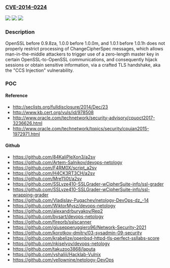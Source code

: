 ### [CVE-2014-0224](https://cve.mitre.org/cgi-bin/cvename.cgi?name=CVE-2014-0224)
![](https://img.shields.io/static/v1?label=Product&message=n%2Fa&color=blue)
![](https://img.shields.io/static/v1?label=Version&message=n%2Fa&color=blue)
![](https://img.shields.io/static/v1?label=Vulnerability&message=n%2Fa&color=brighgreen)

### Description

OpenSSL before 0.9.8za, 1.0.0 before 1.0.0m, and 1.0.1 before 1.0.1h does not properly restrict processing of ChangeCipherSpec messages, which allows man-in-the-middle attackers to trigger use of a zero-length master key in certain OpenSSL-to-OpenSSL communications, and consequently hijack sessions or obtain sensitive information, via a crafted TLS handshake, aka the "CCS Injection" vulnerability.

### POC

#### Reference
- http://seclists.org/fulldisclosure/2014/Dec/23
- http://www.kb.cert.org/vuls/id/978508
- http://www.oracle.com/technetwork/security-advisory/cpuoct2017-3236626.html
- http://www.oracle.com/technetwork/topics/security/cpujan2015-1972971.html

#### Github
- https://github.com/84KaliPleXon3/a2sv
- https://github.com/Artem-Salnikov/devops-netology
- https://github.com/F4RM0X/script_a2sv
- https://github.com/H4CK3RT3CH/a2sv
- https://github.com/Mre11i0t/a2sv
- https://github.com/SSLyze410-SSLGrader-wCipherSuite-info/ssl-grader
- https://github.com/SSLyze410-SSLGrader-wCipherSuite-info/ssl-wrapping-grader
- https://github.com/Vladislav-Pugachev/netology-DevOps-dz_-14
- https://github.com/WiktorMysz/devops-netology
- https://github.com/alexandrburyakov/Rep2
- https://github.com/bysart/devops-netology
- https://github.com/fireorb/sslscanner
- https://github.com/giusepperuggiero96/Network-Security-2021
- https://github.com/korotkov-dmitry/03-sysadmin-09-security
- https://github.com/krabelize/openbsd-httpd-tls-perfect-ssllabs-score
- https://github.com/nkiselyov/devops-netology
- https://github.com/takuzoo3868/laputa
- https://github.com/vshaliii/Hacklab-Vulnix
- https://github.com/yellownine/netology-DevOps

